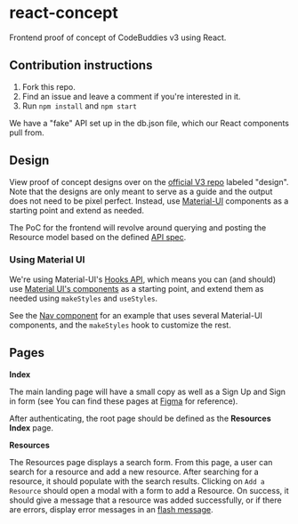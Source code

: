 # react-concept

Frontend proof of concept of CodeBuddies v3 using React.

## Contribution instructions

1. Fork this repo.
2. Find an issue and leave a comment if you're interested in it.
3. Run `npm install` and `npm start`

We have a "fake" API set up in the db.json file, which our React components pull from.

## Design

View proof of concept designs over on the [official V3 repo](https://github.com/codebuddies/v3/issues?q=is%3Aissue+is%3Aopen+label%3Adesign) labeled "design". Note that the designs are only meant to serve as a guide and the output does not need to be pixel perfect. Instead, use [Material-UI](https://material-ui.com/) components as a starting point and extend as needed.

The PoC for the frontend will revolve around querying and posting the Resource model based on the defined [API spec](https://app.swaggerhub.com/apis-docs/billglover/CodeBuddies/0.0.1).

### Using Material UI

We're using Material-UI's [Hooks API](https://material-ui.com/styles/basics/#hook-api), which means you can (and should) use [Material UI's components](https://material-ui.com/getting-started/supported-components/) as a starting point, and extend them as needed using `makeStyles` and `useStyles`.

See the [Nav component](https://github.com/codebuddies/react-concept/blob/master/src/components/Nav/index.js) for an example that uses several Material-UI components, and the `makeStyles` hook to customize the rest.

## Pages

**Index**

The main landing page will have a small copy as well as a Sign Up and Sign in form (see You can find these pages at [Figma](https://www.figma.com/file/wXMeX9xgYTcVKNJ1XT9ZQ5/cbv3poc?node-id=0%3A1) for reference).

After authenticating, the root page should be defined as the **Resources Index** page.

**Resources**

The Resources page displays a search form. From this page, a user can search for a resource and add a new resource. After searching for a resource, it should populate with the search results. Clicking on `Add a Resource` should open a modal with a form to add a Resource. On success, it should give a message that a resource was added successfully, or if there are errors, display error messages in an [flash message](https://material-ui.com/components/snackbars/).
